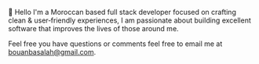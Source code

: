 👋 Hello
I'm a Moroccan based full stack developer focused on crafting clean & user‑friendly experiences, I am passionate about building excellent software that improves the lives 
of those around me.

Feel free you have questions or comments feel free to email me at bouanbasalah@gmail.com.

